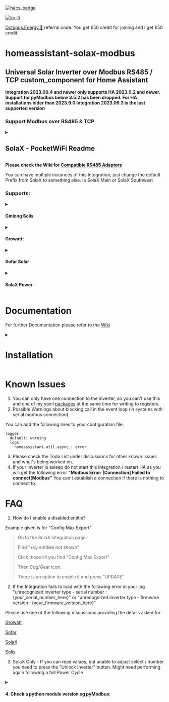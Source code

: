 [![hacs_badge](https://img.shields.io/badge/HACS-Default-41BDF5.svg)](https://github.com/hacs/integration)

[![ko-fi](https://www.ko-fi.com/img/githubbutton_sm.svg)](https://ko-fi.com/V7V51QQOL)

[Octopus.Energy 🐙](https://share.octopus.energy/wise-boar-813) referral code. You get £50 credit for joining and I get £50 credit.

# homeassistant-solax-modbus
## Universal Solar Inverter over Modbus RS485 / TCP custom_component for Home Assistant

**Integration 2023.09.4 and newer only supports HA 2023.9.2 and newer. Support for pyModbus below 3.5.2 has been dropped. For HA installations older than 2023.9.0 Integration 2023.09.3 is the last supported version**

### Support Modbus over RS485 & TCP

<details>
<summary>
 
## SolaX - PocketWiFi Readme

</summary>

**(Pocket LAN / Pocket WiFi v1 & v2 does not provide a Modbus connection in most situations, trouble shooting for Pocket WiFi will not be provided)**

#### Pocket WiFi 3.0 with Firmware V3.004.03 and above is only [officially supported](https://kb.solaxpower.com/data/detail/ff8080818407e2a701840a22dec20032.html). SolaX only mention Gen4 Hybrid, other Inverter may work?
- **Contact SolaX for latest version.**

(⚠I still don't recomend the PocketWiFi. If you loose all entites after normal operation, try power cycling your Inverter.

Another approach to fixing previously working PocketWiFi installs is to restart your rooter and then reload the integration in Home Assistant. If that doesn't work you can unplug PocketWifi usb for 30 seconds and plug it in again, then reload the integration. 

Updating / downgrading the Integration or Home Assitant wont help, you have lost the Internal Modbus connection between the Inverter and PocketWiFi and I am unable to assist with this issue.⚠)
</details>

**Please check the Wiki for [Compatible RS485 Adaptors](https://github.com/wills106/homeassistant-solax-modbus/wiki/Compatible-RS485-Adaptors)**

You can have multiple instances of this Integration, just change the default Prefix from SolaX to something else. Ie SolaX Main or SolaX Southwest

### Supports:

<details>
<summary>

#### Ginlong Solis

</summary>

- RHI-nK-48ES-5G Single Phase (lowercase n indicates Inverter size, ie 6kW)
- RHI-3PnK-HVES-5G Three Phase (lowercase n indicates Inverter size, ie 10kW)

</details>

<details>
<summary>

#### Growatt:

</summary>

 - AC Battery Storage:
   - SPA
  
 - Hybrid:
   - SPH
   - TL-XH
  
 - PV Only:
   - MAC
   - MAX
   - MID
   - TL-X

</details>

<details>
<summary>

#### Sofar Solar

</summary>

- HYDxxKTL-3P (plugin_sofar)
- HYDxxxxES (plugin_sofar_old)

</details>

<details>
<summary>

#### SolaX Power

</summary>

- A1 Hybrid - **WIP**
- Gen2 Hybrid
- Gen3 AC, Hybrid & Retrofit
- Gen4 Hybrid
  - Qcells Q.VOLT HYB-G3-3P
  - TIGO TSI
- J1 Hybrid - **WIP**
- X3 MIC / MIC PRO (Limited set of entities available)
- X1 Air/Boost/Mini (Limited set of entities available)

</details>

# Documentation

For further Documentation please refer to the [Wiki](https://github.com/wills106/homsassistant-solax-modbus/wiki)

<details>
<summary>

# Installation

</summary>

<B>Preferred Option</B>

You can add this custom_component directly through HACS, if you have HACS installed on your Home Assistant instance.

<B>Alternatively</B>

Download the zip / tar.gz source file from the release page.
- Extract the contents of the zip / tar.gz
- In the folder of the extracted content you will find a directory 'custom_components'.
- Copy this directory into your Home-Assistant '<config>' directory so that you end up with this directory structure: '<config>/custom_components/solax_modbus
- Restart Home-Assistant

<B>Post Installation</B>

After reboot of Home-Assistant, this integration can be configured through the integration setup UI

<img src="https://user-images.githubusercontent.com/18155231/200254318-265189d5-34e2-459e-9933-cdb05c05977b.png" width=40% height=40%>

TCP

<img src="https://user-images.githubusercontent.com/18155231/182889165-2b304b6d-f548-4551-a34c-d190ff510992.png" width=40% height=40%>

Serial

<img src="https://user-images.githubusercontent.com/18155231/182894989-e9767f7b-6c5e-482d-bc6e-8c2c7b8f9445.png" width=40% height=40%>

Any manual updates / HACS updates require a restart of Home Assistant to take effect.
- Any major changes might require deleting the Integration from the Integration page and adding again. If you name the Integration exactly the same including the Area if set, you should retain the same entity naming bar any name changes in the release. (Refer to the release notes for any naming change)

</details>

# Known Issues

1. You can only have one connection to the inverter, so you can't use this and one of my yaml [packages](https://github.com/wills106/homeassistant-config/tree/master/packages) at the same time for writing to registers.
2. Possible Warnings about blocking call in the event loop (in systems with serial modbus connection).

You can add the following lines to your configuration file:
```
logger:
  default: warning
  logs:
    homeassistant.util.async_: error
```
3. Please check the Todo List under discussions for other known issues and what's being worked on.
4. If your Inverter is asleep do not start this integration / restart HA as you will get the following error **"Modbus Error: [Connection] Failed to connect[Modbus"** You can't establish a connection if there is nothing to connect to.

# FAQ
1. How do I enable a disabled entitie?

Example given is for "Config Max Export"
>Go to the SolaX Integration page.
>
>Find "+xy entities not shown"
>
>Click those till you find "Config Max Export"
>
>Then Cog/Gear icon.
>
>There is an option to enable it and press "UPDATE"

2. If the Integration fails to load with the following error in your log "unrecognized inverter type - serial number : {your_serial_number_here}" or "unrecognized inverter type - firmware version : {your_firmware_version_here}"

Please use one of the following discussions providing the details asked for:

[Growatt](https://github.com/wills106/homeassistant-solax-modbus/discussions/523)
  
[Sofar](https://github.com/wills106/homeassistant-solax-modbus/discussions/522)
  
[SolaX](https://github.com/wills106/homeassistant-solax-modbus/discussions/520)
  
[Solis](https://github.com/wills106/homeassistant-solax-modbus/discussions/521)

3. SolaX Only - If you can read values, but unable to adjust select / number you need to press the "Unlock Inverter" button. Might need performing again following a full Power Cycle

<details>
<summary>

#### 4. Check a python module version eg pyModbus:

</summary>

Virtual Machine - Goto the console:
```
   ha > login
   # docker exec -it homeassistant /bin/bash
   pip show pymodbus
```
   Docker (Core) - Goto the console:
```
   pip show pymodbus
```
   To list all modules:
```
   Replace:
   pip show pymodbus
   With:
   pip list
```
</details>